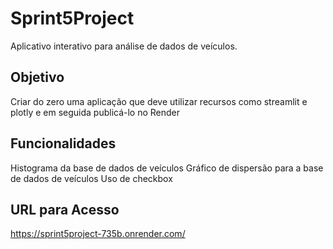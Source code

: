 # Sprint5Project

Aplicativo interativo para análise de dados de veículos.

## Objetivo

Criar do zero uma aplicação que deve utilizar recursos como streamlit e plotly e em seguida publicá-lo no Render

## Funcionalidades

Histograma da base de dados de veículos
Gráfico de dispersão para a base de dados de veículos
Uso de checkbox

## URL para Acesso

https://sprint5project-735b.onrender.com/